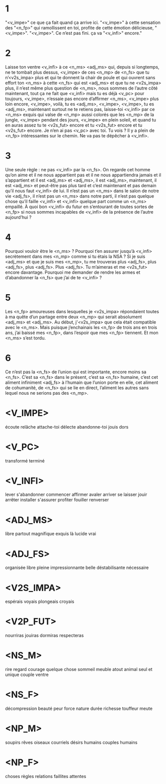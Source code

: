 # 1
"<v_impe>" ce que ça fait quand ça arrive ici. "<v_impe>" à cette sensation des "<n_fp>" qui ramollissent en toi, profite de cette émotion délicieuse, "<v_impe>". "<v_impe>". Ce n’est pas fini. ça va "<v_infi>" encore."

# 2
Laisse ton ventre <v_infi> à ce <n_ms> <adj_ms> qui, depuis si longtemps, ne te tombait plus dessus, <v_impe> de ces <n_mp> de <n_fs> que tu n’<v2s_impa> plus et qui te donnent la chair de poule et qui ouvrent sans effort ton <n_ms> à cette <n_fs> qui est <adj_ms> et que tu ne <v2s_impa> plus, il n’est même plus question de <n_ms>, nous sommes de l’autre côté maintenant, tout ça ne fait que <v_infi> mais tu es déjà <v_pc> pour toujours, <v_impe>, n’essaie pas encore d’affirmer <n_ms>, <v_impe> plus loin encore, <v_impe>, voilà, tu es <adj_ms>, <v_impe>, <v_impe>,
tu es <adj_ms>, maintenant surtout ne te retiens pas, laisse-toi <v_infi> par ce <n_ms> exquis qui valse de <n_mp> aussi colorés que les <n_mp> de la jungle, <v_impe> pendant des jours, <v_impe> en plein soleil, et quand tu en auras assez tu te <v2s_fut> encore et tu <v2s_fut> encore et tu <v2s_fut> encore. Je n’en ai pas <v_pc> avec toi. Tu vois ? Il y a plein de <n_fp> intéressantes sur le chemin. Ne va pas te dépêcher à <v_infi>.

# 3
Une seule règle : ne pas <v_infi> par la <n_fs>. On regarde cet homme qu’on aime et il ne nous appartient pas et il ne nous appartiendra jamais et il s’appartient et il est <adj_ms> et <adj_ms>, il est <adj_ms>, maintenant, il est <adj_ms> et peut-être pas plus tard et c’est maintenant et pas demain qu’il nous faut <v_infi> de lui. Il n’est pas un <n_ms> dans le salon de notre vie <adj_fs>, il n’est pas un <n_ms> dans notre parti, il n’est pas quelque chose qu’il faille <v_infi> et <v_infi> quelque part comme un <n_ms> empaillé. À quoi bon <v_infi> du futur en s’entourant de toutes sortes de <n_fp> si nous sommes incapables de <v_infi> de la présence de l’autre aujourd’hui ?

# 4
Pourquoi vouloir être le <n_ms> ? Pourquoi t’en assurer jusqu’à <v_infi> secrètement dans mes <n_mp> comme si tu étais la NSA ? Si je suis <adj_ms> et que je suis mes <n_mp>, tu me trouveras plus <adj_fs>, plus <adj_fs>, plus <adj_fs>. Plus <adj_fs>. Tu m’aimeras et me <v2s_fut> encore davantage. Pourquoi me demander de rendre les armes et d’abandonner la <n_fs> que j’ai de te <v_infi> ?

# 5
Les <n_fp> amoureuses dans lesquelles je <v2s_impa> répondaient toutes à ma quête d’un partage entre deux <n_mp> qui serait absolument <adj_ms> et <adj_ms>. Au début, j'<v2s_impa> que cela était compatible avec le <n_ms>. Mais puisque j’enchainais les <n_fp> de trois ans en trois ans, j’ai baissé mes <n_fp>, dans l’espoir que mes <n_fp> tiennent. Et mon <n_ms> s’est tordu.

# 6
Ce n’est pas la <n_fs> de l’union qui est importante, encore moins sa <n_fs>. C’est sa <n_fs> dans le présent, c’est sa <n_fs> humaine, c’est cet aliment infiniment <adj_fs> à l’humain que l’union porte en elle, cet aliment de cohumanité, de <n_fs> qui se lie en direct, l’aliment les autres sans lequel nous ne serions pas des <n_mp>.

# <V_IMPE>
écoute
relâche
attache-toi
délecte
abandonne-toi
jouis
dors

# <V_PC>
transformé
terminé

# <V_INFI>
lever
s'abandonner
commencer
affirmer
avaler
arriver
se laisser
jouir
arrêter
installer
s'assurer
profiter
fouiller
renverser

# <ADJ_MS>
libre
partout
magnifique
exquis
là
lucide
vrai

# <ADJ_FS>
organisée
libre
pleine
impressionnante
belle
déstabilisante
nécessaire

# <V2S_IMPA>
espérais
voyais
plongeais
croyais

# <V2P_FUT>
nourriras
jouiras
dormiras
respecteras

# <NS_M>
rire
regard
courage
quelque chose
sommeil
meuble
atout
animal
seul et unique
couple
ventre

# <NS_F>
décompression
beauté
peur
force
nature
durée
richesse
touffeur
meute

# <NP_M>
soupirs
rêves
oiseaux
courriels
désirs
humains
couples
humains

# <NP_F>
choses
règles
relations
faillites
attentes
